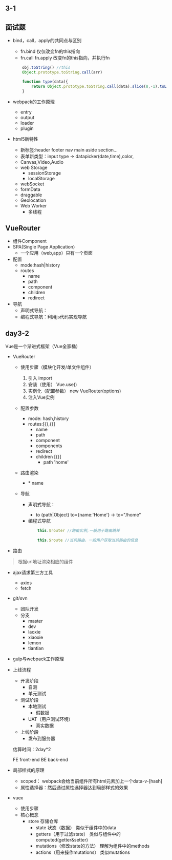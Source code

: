 ## 3-1
## 面试题
* bind，call，apply的共同点与区别
    * fn.bind 仅仅改变fn的this指向
    * fn.call fn.apply 改变fn的this指向，并执行fn
    ```js
        obj.toString() //this
        Object.prototype.toString.call(arr)

        function type(data){
            return Object.prototype.toString.call(data).slice(8,-1).toLowerCase()
        }
    ```

* webpack的工作原理
    * entry
    * output
    * loader
    * plugin
* html5新特性
    * 新标签:header footer nav main aside section...
    * 表单新类型：input type -> datapicker(date,time),color,
    * Canvas,Video,Audio
    * web Storage
        * sessionStorage
        * localStorage
    * webSocket
    * formData
    * draggable
    * Geolocation
    * Web Worker
        * 多线程


## VueRouter
* 组件Component
* SPA(Single Page Application)
    * 一个应用（web,app）只有一个页面
* 配置
    * mode:hash|history
    * routes
        * name
        * path
        * component
        * children
        * redirect
* 导航
    * 声明式导航：<router-link/>
    * 编程式导航：利用js代码实现导航


## day3-2
Vue是一个渐进式框架（Vue全家桶）
* VueRouter
    * 使用步骤（模块化开发/单文件组件）
        1. 引入 import
        2. 安装（使用） Vue.use()
        3. 实例化（配置参数） new VueRouter(options)
        4. 注入Vue实例 
    * 配置参数
        * mode: hash,history
        * routes:[{},{}]
            * name
            * path
            * component
            * components
            * redirect
            * children [{}]
                * path 'home'


    * 路由渲染
        * <router-view/>
            * name
    * 导航
        * 声明式导航：<router-link>
            * to (path|Object)
                to={name:'Home'} -> to="/home"
                <router-link :to="{name:'Home'}" replace>
        * 编程式导航
            ```js
                this.$router //路由实例,一般用于路由跳转
                
                this.$route //当前路由，一般用户获取当前路由的信息
            ```


* 路由
>根据url地址渲染相应的组件


* ajax请求第三方工具
    * axios
    * fetch

* git/svn
    * 团队开发
    * 分支
        * master
        * dev
        * laoxie
        * xiaoxie
        * lemon
        * tiantian
* gulp与webpack工作原理
* 上线流程
    * 开发阶段
        * 自测
        * 单元测试
    * 测试阶段
        * 本地测试
            * 假数据
        * UAT（用户测试环境）
            * 真实数据
    * 上线阶段
        * 发布到服务器

    估算时间：2day*2

    FE front-end
    BE back-end

* 局部样式的原理
    * scoped： webpack会给当前组件所有html元素加上一个data-v-[hash]
    * 属性选择器：然后通过属性选择器达到局部样式的效果

* vuex
    * 使用步骤
    * 核心概念
        * store 存储仓库
            * state 状态（数据）                    类似于组件中的data
            * getters（用于过滤state）              类似与组件中的computed(getter&setter)
            * mutations（修改state的方法）          理解为组件中的methods
            * actions（用来操作mutations）          类似mutations